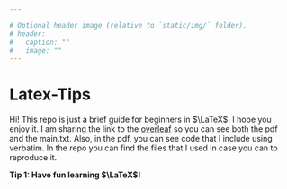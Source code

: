 ```yaml
---

# Optional header image (relative to `static/img/` folder).
# header:
#   caption: ""
#   image: ""
---
```


# Latex-Tips

Hi! This repo is just a brief guide for beginners in $\LaTeX$. I hope you enjoy it. I am sharing the link to the [overleaf](https://www.overleaf.com/read/rrdfvjbpfyrq
) so you can see both the pdf and the main.txt. Also, in the pdf, you can see code that I include using verbatim. In the repo you can find the files that I used in case you can to reproduce it.

**Tip 1: Have fun learning $\LaTeX$!**
